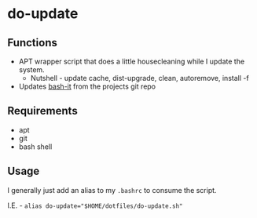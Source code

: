 # do-update

## Functions
* APT wrapper script that does a little housecleaning while I update the system.
  * Nutshell - update cache, dist-upgrade, clean, autoremove, install -f
* Updates [bash-it](https://github.com/Bash-it/bash-it) from the projects git repo

## Requirements
* apt
* git
* bash shell

## Usage
I generally just add an alias to my `.bashrc` to consume the script.

I.E. - `alias do-update="$HOME/dotfiles/do-update.sh"`
